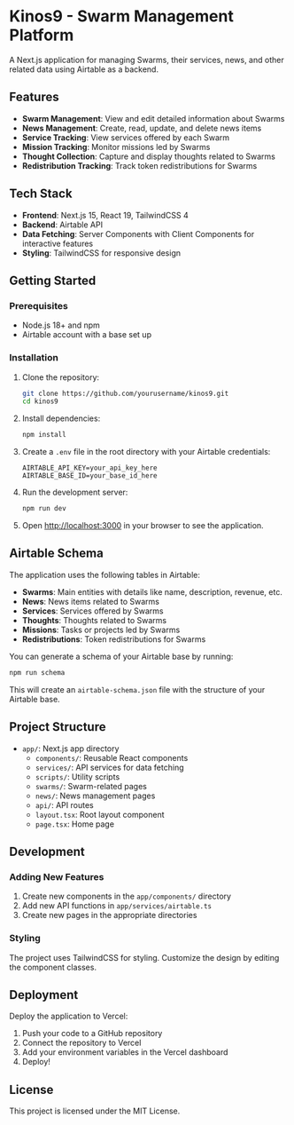 # Kinos9 - Swarm Management Platform

A Next.js application for managing Swarms, their services, news, and other related data using Airtable as a backend.

## Features

- **Swarm Management**: View and edit detailed information about Swarms
- **News Management**: Create, read, update, and delete news items
- **Service Tracking**: View services offered by each Swarm
- **Mission Tracking**: Monitor missions led by Swarms
- **Thought Collection**: Capture and display thoughts related to Swarms
- **Redistribution Tracking**: Track token redistributions for Swarms

## Tech Stack

- **Frontend**: Next.js 15, React 19, TailwindCSS 4
- **Backend**: Airtable API
- **Data Fetching**: Server Components with Client Components for interactive features
- **Styling**: TailwindCSS for responsive design

## Getting Started

### Prerequisites

- Node.js 18+ and npm
- Airtable account with a base set up

### Installation

1. Clone the repository:
   ```bash
   git clone https://github.com/yourusername/kinos9.git
   cd kinos9
   ```

2. Install dependencies:
   ```bash
   npm install
   ```

3. Create a `.env` file in the root directory with your Airtable credentials:
   ```
   AIRTABLE_API_KEY=your_api_key_here
   AIRTABLE_BASE_ID=your_base_id_here
   ```

4. Run the development server:
   ```bash
   npm run dev
   ```

5. Open [http://localhost:3000](http://localhost:3000) in your browser to see the application.

## Airtable Schema

The application uses the following tables in Airtable:

- **Swarms**: Main entities with details like name, description, revenue, etc.
- **News**: News items related to Swarms
- **Services**: Services offered by Swarms
- **Thoughts**: Thoughts related to Swarms
- **Missions**: Tasks or projects led by Swarms
- **Redistributions**: Token redistributions for Swarms

You can generate a schema of your Airtable base by running:
```bash
npm run schema
```

This will create an `airtable-schema.json` file with the structure of your Airtable base.

## Project Structure

- `app/`: Next.js app directory
  - `components/`: Reusable React components
  - `services/`: API services for data fetching
  - `scripts/`: Utility scripts
  - `swarms/`: Swarm-related pages
  - `news/`: News management pages
  - `api/`: API routes
  - `layout.tsx`: Root layout component
  - `page.tsx`: Home page

## Development

### Adding New Features

1. Create new components in the `app/components/` directory
2. Add new API functions in `app/services/airtable.ts`
3. Create new pages in the appropriate directories

### Styling

The project uses TailwindCSS for styling. Customize the design by editing the component classes.

## Deployment

Deploy the application to Vercel:

1. Push your code to a GitHub repository
2. Connect the repository to Vercel
3. Add your environment variables in the Vercel dashboard
4. Deploy!

## License

This project is licensed under the MIT License.

